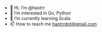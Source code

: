- 👋 Hi, I’m @haotrr
- 👀 I’m interested in Go, Python
- 🌱 I’m currently learning Scala
- 📫 How to reach me haotrrdot@gmail.com

<!---
haotrr/haotrr is a ✨ special ✨ repository because its `README.md` (this file) appears on your GitHub profile.
You can click the Preview link to take a look at your changes.
--->
